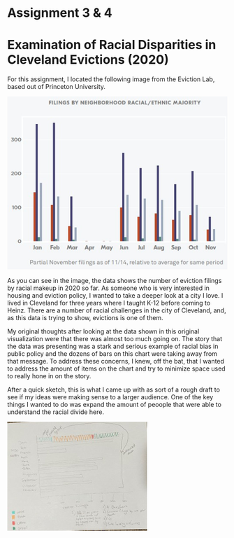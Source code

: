 # Assignment 3 & 4 

# Examination of Racial Disparities in Cleveland Evictions (2020)

For this assignment, I located the following image from the Eviction Lab, based out of Princeton University.  

![screenshot](test1.jpg)

As you can see in the image, the data shows the number of eviction filings by racial makeup in 2020 so far.  As someone who is very interested in housing and eviction policy, I wanted to take a deeper look at a city I love.  I lived in Cleveland for three years where I taught K-12 before coming to Heinz.  There are a number of racial challenges in the city of Cleveland, and, as this data is trying to show, evictions is one of them.  

My original thoughts after looking at the data shown in this original visualization were that there was almost too much going on.  The story that the data was presenting was a stark and serious example of racial bias in public policy and the dozens of bars on this chart were taking away from that message.  To address these concerns, I knew, off the bat, that I wanted to address the amount of items on the chart and try to minimize space used to really hone in on the story.  

After a quick sketch, this is what I came up with as sort of a rough draft to see if my ideas were making sense to a larger audience.  One of the key things I wanted to do was expand the amount of peoople that were able to understand the racial divide here.  

![image](IMG_2606.jpg)



<div class="flourish-embed flourish-chart" data-src="visualisation/4384211"><script src="https://public.flourish.studio/resources/embed.js"></script></div>
